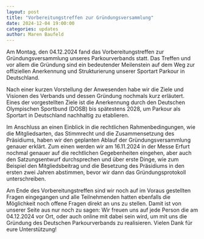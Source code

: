 ```yaml
---
layout: post
title: "Vorbereitungstreffen zur Gründungsversammlung"
date: 2024-12-04 19:00:00
categories: updates
author: Maren Baufeld
---
```


Am Montag, den 04.12.2024 fand das Vorbereitungstreffen zur Gründungsversammlung unseres Parkourverbands statt. Das Treffen und vor allem die Gründung sind ein bedeutender Meilenstein auf dem Weg zur offiziellen Anerkennung und Strukturierung unserer Sportart Parkour in Deutschland.

Nach einer kurzen Vorstellung der Anwesenden habe wir die Ziele und Visionen des Verbands und dessen Gründung nochmals kurz erläutert. Eines der vorgestellten Ziele ist die Anerkennung durch den Deutschen Olympischen Sportbund (DOSB) bis spätestens 2028, um Parkour als Sportart in Deutschland nachhaltig zu etablieren.

Im Anschluss an einen Einblick in die rechtlichen Rahmenbedingungen, wie die Mitgliedsarten, das Stimmrecht und die Zusammensetzung des Präsidiums, haben wir den geplanten Ablauf der Gründungsversammlung genauer erklärt. Zum einen werden wir am 16.11.2024 in der Messe Erfurt nochmal genauer auf die rechtlichen Gegebenheiten eingehen, aber auch den Satzungsentwurf durchsprechen und über erste Dinge, wie zum Beispiel den Mitgliedsbeitrag und die Besetzung des Präsidiums in den ersten zwei Jahren abstimmen, bevor wir dann das Gründungsprotokoll unterschreiben.

Am Ende des Vorbereitungstreffen sind wir noch auf im Voraus gestellten Fragen eingegangen und alle Teilnehmenden hatten ebenfalls die Möglichkeit noch offene Fragen direkt an uns zu stellen.
Damit ist von unserer Seite aus nur noch zu sagen: Wir freuen uns auf jede Person die am 04.12.2024 vor Ort, oder auch online mit dabei sein wird, um mit uns die Gründung des Deutschen Parkourverbands zu realisieren.
Vielen Dank für eure Unterstützung!
